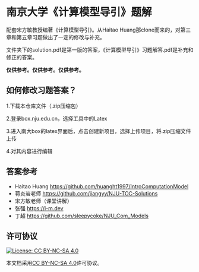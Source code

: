 # 南京大学《计算模型导引》题解

配套宋方敏教授编著《计算模型导引》。从Haitao Huang那clone而来的，对第三章和第五章习题做出了一定的修改与补充。

文件夹下的solution.pdf是第一版的答案，《计算模型导引》习题解答.pdf是补充和修正的答案。

**仅供参考。仅供参考。仅供参考。**

## 如何修改习题答案？

1.下载本仓库文件（.zip压缩包）

2.登录box.nju.edu.cn，选择工具中的Latex

3.进入南大box的latex界面后，点击<kbd>创建新项目</kbd>，选择<kbd>上传项目</kbd>，将.zip压缩文件上传

4.对其内容进行编辑

## 答案参考

* Haitao Huang https://github.com/huanght1997/IntroComputationModel
* 蒋炎岩老师 https://github.com/jiangyy/NJU-TOC-Solutions
* 宋方敏老师（课堂讲解）
* 张强 https://i-m.dev
* 丁超 https://github.com/sleepycoke/NJU_Com_Models


## 许可协议
[![License: CC BY-NC-SA 4.0](https://mirrors.creativecommons.org/presskit/buttons/88x31/svg/by-nc-sa.svg)](https://creativecommons.org/licenses/by-nc-sa/4.0/)

本文档采用[CC BY-NC-SA 4.0](https://creativecommons.org/licenses/by-nc-sa/4.0/)许可协议。
